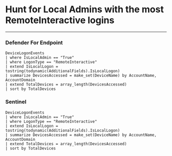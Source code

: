 # Hunt for Local Admins with the most RemoteInteractive logins
----
### Defender For Endpoint

```
DeviceLogonEvents
| where IsLocalAdmin == "True"
| where LogonType == "RemoteInteractive"
| extend IsLocalLogon = tostring(todynamic(AdditionalFields).IsLocalLogon)
| summarize DevicesAccessed = make_set(DeviceName) by AccountName, AccountDomain
| extend TotalDevices = array_length(DevicesAccessed)
| sort by TotalDevices
```
### Sentinel
```
DeviceLogonEvents
| where IsLocalAdmin == "True"
| where LogonType == "RemoteInteractive"
| extend IsLocalLogon = tostring(todynamic(AdditionalFields).IsLocalLogon)
| summarize DevicesAccessed = make_set(DeviceName) by AccountName, AccountDomain
| extend TotalDevices = array_length(DevicesAccessed)
| sort by TotalDevices
```



